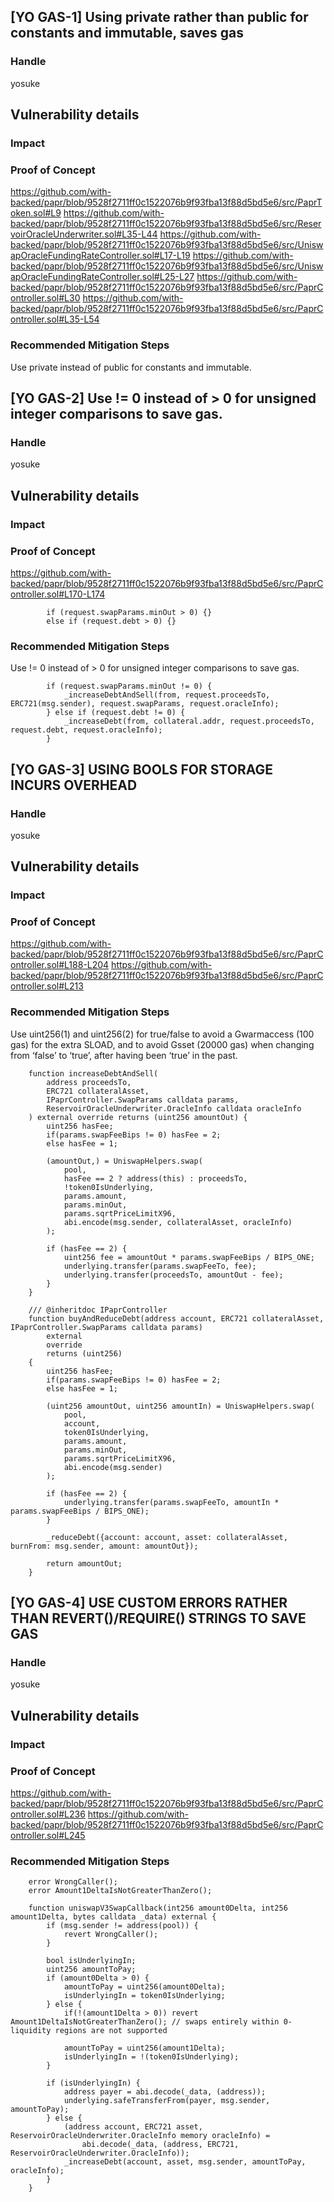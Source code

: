 ## [YO GAS-1] Using private rather than public for constants and immutable, saves gas

### Handle
yosuke

## Vulnerability details
### Impact

### Proof of Concept
https://github.com/with-backed/papr/blob/9528f2711ff0c1522076b9f93fba13f88d5bd5e6/src/PaprToken.sol#L9
https://github.com/with-backed/papr/blob/9528f2711ff0c1522076b9f93fba13f88d5bd5e6/src/ReservoirOracleUnderwriter.sol#L35-L44
https://github.com/with-backed/papr/blob/9528f2711ff0c1522076b9f93fba13f88d5bd5e6/src/UniswapOracleFundingRateController.sol#L17-L19
https://github.com/with-backed/papr/blob/9528f2711ff0c1522076b9f93fba13f88d5bd5e6/src/UniswapOracleFundingRateController.sol#L25-L27
https://github.com/with-backed/papr/blob/9528f2711ff0c1522076b9f93fba13f88d5bd5e6/src/PaprController.sol#L30
https://github.com/with-backed/papr/blob/9528f2711ff0c1522076b9f93fba13f88d5bd5e6/src/PaprController.sol#L35-L54

### Recommended Mitigation Steps
Use private instead of public for constants and immutable.

## [YO GAS-2] Use != 0 instead of > 0 for unsigned integer comparisons to save gas.

### Handle
yosuke

## Vulnerability details
### Impact

### Proof of Concept
https://github.com/with-backed/papr/blob/9528f2711ff0c1522076b9f93fba13f88d5bd5e6/src/PaprController.sol#L170-L174
```solidity=
        if (request.swapParams.minOut > 0) {} 
        else if (request.debt > 0) {}
```

### Recommended Mitigation Steps
Use != 0 instead of > 0 for unsigned integer comparisons to save gas.
```solidity=
        if (request.swapParams.minOut != 0) {
            _increaseDebtAndSell(from, request.proceedsTo, ERC721(msg.sender), request.swapParams, request.oracleInfo);
        } else if (request.debt != 0) {
            _increaseDebt(from, collateral.addr, request.proceedsTo, request.debt, request.oracleInfo);
        }
```

## [YO GAS-3] USING BOOLS FOR STORAGE INCURS OVERHEAD

### Handle
yosuke

## Vulnerability details
### Impact

### Proof of Concept
https://github.com/with-backed/papr/blob/9528f2711ff0c1522076b9f93fba13f88d5bd5e6/src/PaprController.sol#L188-L204
https://github.com/with-backed/papr/blob/9528f2711ff0c1522076b9f93fba13f88d5bd5e6/src/PaprController.sol#L213


### Recommended Mitigation Steps
Use uint256(1) and uint256(2) for true/false to avoid a Gwarmaccess (100 gas) for the extra SLOAD, and to avoid Gsset (20000 gas) when changing from ‘false’ to ‘true’, after having been ‘true’ in the past.
```solidity=
    function increaseDebtAndSell(
        address proceedsTo,
        ERC721 collateralAsset,
        IPaprController.SwapParams calldata params,
        ReservoirOracleUnderwriter.OracleInfo calldata oracleInfo
    ) external override returns (uint256 amountOut) {
        uint256 hasFee;
        if(params.swapFeeBips != 0) hasFee = 2;
        else hasFee = 1;

        (amountOut,) = UniswapHelpers.swap(
            pool,
            hasFee == 2 ? address(this) : proceedsTo,
            !token0IsUnderlying,
            params.amount,
            params.minOut,
            params.sqrtPriceLimitX96,
            abi.encode(msg.sender, collateralAsset, oracleInfo)
        );

        if (hasFee == 2) {
            uint256 fee = amountOut * params.swapFeeBips / BIPS_ONE;
            underlying.transfer(params.swapFeeTo, fee);
            underlying.transfer(proceedsTo, amountOut - fee);
        }
    }
```
```solidity=
    /// @inheritdoc IPaprController
    function buyAndReduceDebt(address account, ERC721 collateralAsset, IPaprController.SwapParams calldata params)
        external
        override
        returns (uint256)
    {
        uint256 hasFee;
        if(params.swapFeeBips != 0) hasFee = 2;
        else hasFee = 1;

        (uint256 amountOut, uint256 amountIn) = UniswapHelpers.swap(
            pool,
            account,
            token0IsUnderlying,
            params.amount,
            params.minOut,
            params.sqrtPriceLimitX96,
            abi.encode(msg.sender)
        );

        if (hasFee == 2) {
            underlying.transfer(params.swapFeeTo, amountIn * params.swapFeeBips / BIPS_ONE);
        }

        _reduceDebt({account: account, asset: collateralAsset, burnFrom: msg.sender, amount: amountOut});

        return amountOut;
    }
```

## [YO GAS-4] USE CUSTOM ERRORS RATHER THAN REVERT()/REQUIRE() STRINGS TO SAVE GAS

### Handle
yosuke

## Vulnerability details
### Impact

### Proof of Concept
https://github.com/with-backed/papr/blob/9528f2711ff0c1522076b9f93fba13f88d5bd5e6/src/PaprController.sol#L236
https://github.com/with-backed/papr/blob/9528f2711ff0c1522076b9f93fba13f88d5bd5e6/src/PaprController.sol#L245


### Recommended Mitigation Steps
```solidity=
    error WrongCaller();
    error Amount1DeltaIsNotGreaterThanZero();

    function uniswapV3SwapCallback(int256 amount0Delta, int256 amount1Delta, bytes calldata _data) external {
        if (msg.sender != address(pool)) {
            revert WrongCaller();
        }

        bool isUnderlyingIn;
        uint256 amountToPay;
        if (amount0Delta > 0) {
            amountToPay = uint256(amount0Delta);
            isUnderlyingIn = token0IsUnderlying;
        } else {
            if(!(amount1Delta > 0)) revert Amount1DeltaIsNotGreaterThanZero(); // swaps entirely within 0-liquidity regions are not supported

            amountToPay = uint256(amount1Delta);
            isUnderlyingIn = !(token0IsUnderlying);
        }

        if (isUnderlyingIn) {
            address payer = abi.decode(_data, (address));
            underlying.safeTransferFrom(payer, msg.sender, amountToPay);
        } else {
            (address account, ERC721 asset, ReservoirOracleUnderwriter.OracleInfo memory oracleInfo) =
                abi.decode(_data, (address, ERC721, ReservoirOracleUnderwriter.OracleInfo));
            _increaseDebt(account, asset, msg.sender, amountToPay, oracleInfo);
        }
    }
```